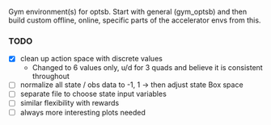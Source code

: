 Gym environment(s) for optsb. Start with general (gym_optsb) and then build custom offline, online, specific parts of the accelerator envs from this.

### TODO
 - [X] clean up action space with discrete values
    - Changed to 6 values only, u/d for 3 quads and believe it is consistent throughout
 - [ ] normalize all state / obs data to -1, 1 -> then adjust state Box space
 - [ ] separate file to choose state input variables
 - [ ] similar flexibility with rewards
 - [ ] always more interesting plots needed